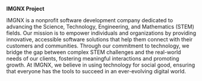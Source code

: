 **IMGNX Project**

IMGNX is a nonprofit software development company dedicated to advancing the Science, Technology, Engineering, and Mathematics (STEM) fields. Our mission is to empower individuals and organizations by providing innovative, accessible software solutions that help them connect with their customers and communities. Through our commitment to technology, we bridge the gap between complex STEM challenges and the real-world needs of our clients, fostering meaningful interactions and promoting growth. At IMGNX, we believe in using technology for social good, ensuring that everyone has the tools to succeed in an ever-evolving digital world.
